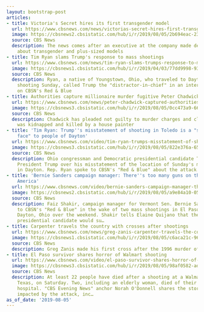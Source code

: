 ```yaml
---
layout: bootstrap-post
articles:
- title: Victoria's Secret hires its first transgender model
  url: https://www.cbsnews.com/news/victorias-secret-hires-first-transgender-model-victoria-sampaio-for-pink-campaign/
  image: https://cbsnews2.cbsistatic.com/hub/i/r/2019/08/05/2b694eac-23d1-40b0-8264-42766596359a/thumbnail/1200x630/1dfaf0450dd2456c0481f4f561d7adb3/untitled-1.jpg
  source: CBS News
  description: The news comes after an executive at the company made derogatory comments
    about transgender and plus-sized models
- title: Tim Ryan slams Trump's response to mass shootings
  url: https://www.cbsnews.com/news/tim-ryan-slams-trumps-response-to-mass-shootings-calling-him-distractor-in-chief/
  image: https://cbsnews1.cbsistatic.com/hub/i/r/2019/04/03/77dd9998-934d-475c-817a-2e30733c2f57/thumbnail/1200x630/9398a3146453f524b9a837c74f1dfbd7/ap-18223092446485.jpg
  source: CBS News
  description: Ryan, a native of Youngstown, Ohio, who traveled to Dayton after the
    shooting Sunday, called Trump the "distractor-in-chief" in an interview Monday
    on CBSN's Red & Blue
- title: Authorities capture millionaire murder fugitive Peter Chadwick
  url: https://www.cbsnews.com/news/peter-chadwick-captured-authorities-capture-millionaire-fugitive-suspected-of-murdering-wife/
  image: https://cbsnews3.cbsistatic.com/hub/i/r/2019/08/05/0cc473a9-663e-41dd-86fb-00d06a29fc89/thumbnail/1200x630/a4bae7ca0248d97a2cec9385fc7b4bfd/67671345-10158702805843496-5655521985145339904-o.jpg
  source: CBS News
  description: Chadwick has pleaded not guilty to murder charges and claims his wife
    was kidnapped and killed by a house painter
- title: 'Tim Ryan: Trump''s misstatement of shooting in Toledo is a "slap in the
    face" to people of Dayton'
  url: https://www.cbsnews.com/video/tim-ryan-trumps-misstatement-of-shooting-in-toledo-is-a-slap-in-the-face-to-people-of-dayton/
  image: https://cbsnews3.cbsistatic.com/hub/i/r/2019/08/05/822e376a-659a-4823-85f7-551266401b3f/thumbnail/1200x630/17651bb817cab83b50f5d391aed369aa/0805-cbsn-rnb-timryan-kxn-1905766-640x360.jpg
  source: CBS News
  description: Ohio congressman and Democratic presidential candidate Tim Ryan attacked
    President Trump over his misstatement of the location of Sunday's mass shooting
    in Dayton. Rep. Ryan spoke to CBSN's "Red & Blue" about the attack.
- title: 'Bernie Sanders campaign manager: There''s too many guns on the streets of
    America'
  url: https://www.cbsnews.com/video/bernie-sanders-campaign-manager-theres-too-many-guns-on-the-streets-of-america/
  image: https://cbsnews2.cbsistatic.com/hub/i/r/2019/08/05/a9e84a10-0587-468f-9f51-d4cf7625b2e4/thumbnail/1200x630/291df7c5e95cec8a044ee4c751dfd27e/0805-cbsn-rnb-sanders-kxr-1905762-640x360.jpg
  source: CBS News
  description: Faiz Shakir, campaign manager for Vermont Sen. Bernie Sanders, spoke
    to CBSN's "Red & Blue" in the wake of two mass shootings in El Paso, Texas and
    Dayton, Ohio over the weekend. Shakir tells Elaine Quijano that the senator and
    presidential candidate would su…
- title: Carpenter travels the country with crosses after shootings
  url: https://www.cbsnews.com/news/greg-zanis-carpenter-travels-the-country-delivering-crosses-to-mass-shooting-sites/
  image: https://cbsnews1.cbsistatic.com/hub/i/r/2019/08/05/c6aca21c-96d6-42e8-94a4-bcba0ad4d839/thumbnail/1200x630/6a14a00ac137834b005cb094b03676bd/greg-zanis.png
  source: CBS News
  description: Greg Zanis made his first cross after the 1996 murder of his father-in-law
- title: El Paso survivor shares horror of Walmart shooting
  url: https://www.cbsnews.com/video/el-paso-survivor-shares-horror-of-walmart-shooting/
  image: https://cbsnews3.cbsistatic.com/hub/i/r/2019/08/05/98af0582-ad19-486e-a9e7-d5b101ba4fa3/thumbnail/1200x630/d014044f45fd44360ca7d58dd4790082/0805-en-elpasoshooting-odonnell-7pm-new-1905743-640x360.jpg
  source: CBS News
  description: At least 22 people have died after a shooting at a Walmart in El Paso,
    Texas, on Saturday. Two, including an elderly woman, died of their wounds in the
    hospital. "CBS Evening News" anchor Norah O'Donnell shares the stories of those
    impacted by the attack, inc…
as_of_date: '2019-08-05'
---
```


